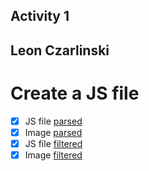 ## Activity 1
## Leon Czarlinski

# Create a JS file
- [X] JS file [parsed](activityParsed.js)
- [X] Image [parsed](activityParsed.png)
- [X] JS file [filtered](activityFiltered.js)
- [X] Image [filtered](activityFiltered.png)
